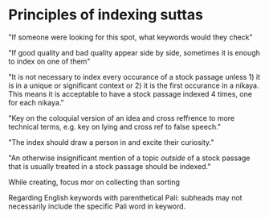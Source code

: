 # Principles of indexing suttas

"If someone were looking for this spot, what keywords would they check"

"If good quality and bad quality appear side by side, sometimes it is enough to index on one of them"

"It is not necessary to index every occurance of a stock passage unless 1) it is in a unique or significant context or 2) it is the first occurance in a nikaya. This means it is acceptable to have a stock passage indexed 4 times, one for each nikaya."

"Key on the coloquial version of an idea and cross reffrence to more technical terms, e.g. key on lying and cross ref to false speech."

"The index should draw a person in and excite their curiosity."

"An otherwise insignificant mention of a topic _outside_ of a stock passage that is usually treated in a stock passage should be indexed."

While creating, focus mor on collecting than sorting

Regarding English keywords with parenthetical Pali: subheads may not necessarily include the specific Pali word in keyword.
